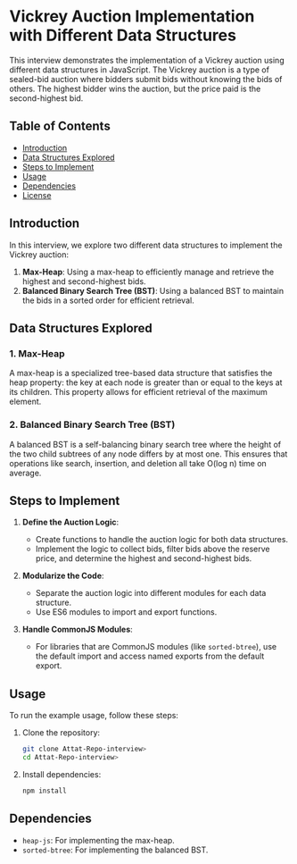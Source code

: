 # Vickrey Auction Implementation with Different Data Structures

This interview demonstrates the implementation of a Vickrey auction using different data structures in JavaScript. The Vickrey auction is a type of sealed-bid auction where bidders submit bids without knowing the bids of others. The highest bidder wins the auction, but the price paid is the second-highest bid.

## Table of Contents

- [Introduction](#introduction)
- [Data Structures Explored](#data-structures-explored)
- [Steps to Implement](#steps-to-implement)
- [Usage](#usage)
- [Dependencies](#dependencies)
- [License](#license)

## Introduction

In this interview, we explore two different data structures to implement the Vickrey auction:

1. **Max-Heap**: Using a max-heap to efficiently manage and retrieve the highest and second-highest bids.
2. **Balanced Binary Search Tree (BST)**: Using a balanced BST to maintain the bids in a sorted order for efficient retrieval.


## Data Structures Explored

### 1. Max-Heap

A max-heap is a specialized tree-based data structure that satisfies the heap property: the key at each node is greater than or equal to the keys at its children. This property allows for efficient retrieval of the maximum element.

### 2. Balanced Binary Search Tree (BST)

A balanced BST is a self-balancing binary search tree where the height of the two child subtrees of any node differs by at most one. This ensures that operations like search, insertion, and deletion all take O(log n) time on average.

## Steps to Implement

1. **Define the Auction Logic**:
   - Create functions to handle the auction logic for both data structures.
   - Implement the logic to collect bids, filter bids above the reserve price, and determine the highest and second-highest bids.

2. **Modularize the Code**:
   - Separate the auction logic into different modules for each data structure.
   - Use ES6 modules to import and export functions.

3. **Handle CommonJS Modules**:
   - For libraries that are CommonJS modules (like `sorted-btree`), use the default import and access named exports from the default export.


## Usage

To run the example usage, follow these steps:

1. Clone the repository:
   ```bash
   git clone Attat-Repo-interview>
   cd Attat-Repo-interview>
   ```

2. Install dependencies:
   ```bash
   npm install
   ```

## Dependencies

- `heap-js`: For implementing the max-heap.
- `sorted-btree`: For implementing the balanced BST.

